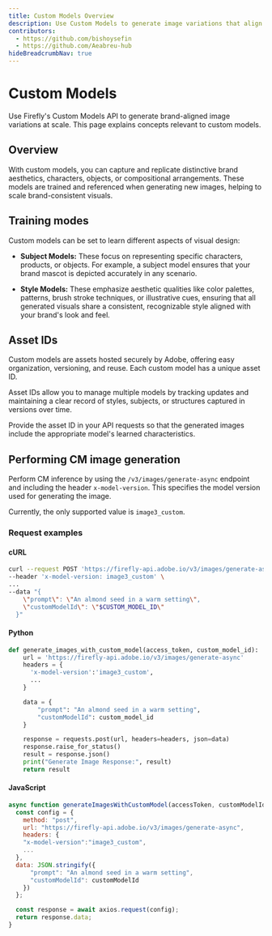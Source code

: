 ```yaml
---
title: Custom Models Overview
description: Use Custom Models to generate image variations that align with your brand.
contributors:
  - https://github.com/bishoysefin
  - https://github.com/Aeabreu-hub
hideBreadcrumbNav: true
---
```


# Custom Models

Use Firefly's Custom Models API to generate brand-aligned image variations at scale. This page explains concepts relevant to custom models.

## Overview

With custom models, you can capture and replicate distinctive brand aesthetics, characters, objects, or compositional arrangements. These models are trained and referenced when generating new images, helping to scale brand-consistent visuals.

## Training modes

Custom models can be set to learn different aspects of visual design:

* **Subject Models:** These focus on representing specific characters, products, or objects.
For example, a subject model ensures that your brand mascot is depicted accurately in any scenario.

* **Style Models:** These emphasize aesthetic qualities like color palettes, patterns, brush stroke techniques, or illustrative cues, ensuring that all generated visuals share a consistent, recognizable style aligned with your brand's look and feel.

## Asset IDs

Custom models are assets hosted securely by Adobe, offering easy organization, versioning, and reuse. Each custom model has a unique asset ID.

Asset IDs allow you to manage multiple models by tracking updates and maintaining a clear record of styles, subjects, or structures captured in versions over time.

Provide the asset ID in your API requests so that the generated images include the appropriate model's learned characteristics.

## Performing CM image generation

Perform CM inference by using the `/v3/images/generate-async` endpoint and including the header `x-model-version`. This specifies the model version used for generating the image.

Currently, the only supported value is `image3_custom`.

### Request examples

<CodeBlock slots="heading, code" repeat="3" languages="bash, Python, JavaScript" />

#### cURL

```bash
curl --request POST 'https://firefly-api.adobe.io/v3/images/generate-async' \
--header 'x-model-version: image3_custom' \
...
--data "{
    \"prompt\": \"An almond seed in a warm setting\",
    \"customModelId\": \"$CUSTOM_MODEL_ID\"
  }"
```

#### Python

```python
def generate_images_with_custom_model(access_token, custom_model_id):
    url = 'https://firefly-api.adobe.io/v3/images/generate-async'
    headers = {
      'x-model-version':'image3_custom',
      ...
    }

    data = {
        "prompt": "An almond seed in a warm setting",
        "customModelId": custom_model_id
    }

    response = requests.post(url, headers=headers, json=data)
    response.raise_for_status()
    result = response.json()
    print("Generate Image Response:", result)
    return result

```

#### JavaScript

```js
async function generateImagesWithCustomModel(accessToken, customModelId) {
  const config = {
    method: "post",
    url: "https://firefly-api.adobe.io/v3/images/generate-async",
    headers: {
    "x-model-version":"image3_custom",
    ...
  },
  data: JSON.stringify({
      "prompt": "An almond seed in a warm setting",
      "customModelId": customModelId
    })
  };

  const response = await axios.request(config);
  return response.data;
}
```